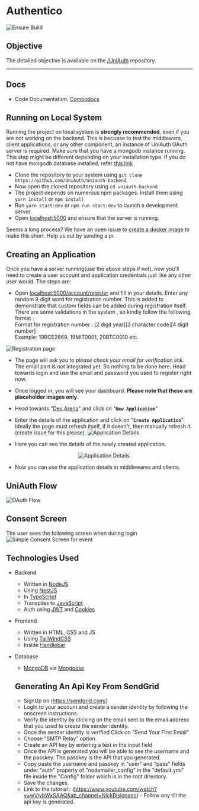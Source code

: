 

# Authentico

![Ensure Build](https://github.com/YashKumarVerma/authentico-backend/workflows/Ensure%20Build/badge.svg)

## Objective

The detailed objective is available on the [/UniAuth](https://github.com/UniAuth/UniAuth) repository.

---

## Docs

- Code Documentation: [Compodocs](http://uniauth.surge.sh/)

## Running on Local System

Running the project on local system is **strongly recommended**, even if you are not working on the backend. This is becuase to test the middlewars, client applications, or any other component, an instance of UniAuth OAuth server is required. Make sure that you have a mongodb instance running. This step might be different depending on your installation type. If you do not have mongodb database installed, refer [this link](https://docs.mongodb.com/manual/administration/install-community/)

- Clone the repository to your system using `git clone https://github.com/UniAuth/uniauth-backend`
- Now open the cloned repository using `cd uniauth-backend`
- The project depends on numerous npm packages. Install them using `yarn install` or `npm install`
- Run `yarn start:dev` or `npm run start:dev` to launch a development server.
- Open [localhost:5000](http://localhost:5000) and ensure that the server is running.

Seems a long process? We have an open issue to [create a docker image](https://github.com/UniAuth/uniauth-backend/issues/9) to make this short. Help us out by sending a pr.

## Creating an Application

Once you have a server running(use the above steps if not), now you'll need to create a user account and application credentials just like any other user would. The steps are:

- Open [localhost:5000/account/register](http://localhost:5000/account/register) and fill in your details. Enter any random 9 digit word for registration number. This is added to demonstrate that custom fields can be added during registration itself.  
  There are some validations in the system , so kindly follow the following format :  
  Format for registration number : [2 digit year][3 character code][4 digit number]  
  Example: 19BCE2669, 19MIT0001, 20BTC0010 etc.

![Registration page](https://i.imgur.com/m0LFVtq.png)

- The page will ask you to _please check your email for verification link_. The email part is not integrated yet. So nothing to be done here. Head towards login and use the email and password you used to register right now.
- Once logged in, you will see your dashboard. **Please note that these are placeholder images only**.
- Head towards "[Dev Arena](http://localhost:5000/dashboard/dev)" and click on "**`New Application`**"
- Enter the details of the application and click on "**`Create Application`**". Ideally the page must refresh itself, if it doesn't, then manually refresh it. (create issue for this please).
  ![Application Details](https://i.imgur.com/n5CrmDA.png)

- Here you can see the details of the newly created application.

  <p align="center">
    <img src="https://i.imgur.com/g8TTpWt.png" alt="Application Details" /></a>
  </p>

- Now you can use the application details in middlewares and clients.

## UniAuth Flow

![OAuth Flow](https://i.imgur.com/gPz32GC.png)

## Consent Screen

The user sees the following screen when during login
![Simple Consent Screen for event](https://i.imgur.com/r2fve6v.png)

## Technologies Used

- Backend
  - Written in [NodeJS](https://nodejs.org/en/)
  - Using [NestJS](https://nestjs.com/)
  - In [TypeScript](https://www.typescriptlang.org/)
  - Transpiles to [JavaScript](https://www.javascript.com/)
  - Auth using [JWT](https://jwt.io/) and [Cookies](https://developer.mozilla.org/en-US/docs/Web/HTTP/Cookies)
- Frontend
  - Written in HTML, CSS and JS
  - Using [TailWindCSS](https://tailwindcss.com/)
  - Inside [Handlebar](https://handlebarsjs.com/)
- Database

  - [MongoDB](https://docs.mongodb.com/) via [Mongoose](https://mongoosejs.com/)

  ## Generating An Api Key From SendGrid

  - SignUp on (https://sendgrid.com/)
  - LogIn to your account and create a sender identity by following the onscreen instructions.
  - Verify the identity by clicking on the email sent to the email address that you used to create the sender identity.
  - Once the sender identity is verified Click on "Send Your First Email"
  - Choose "SMTP Relay" option.
  - Create an API key by entering a text in the input field
  - Once the API is generated you will be able to see the username and the passkey. The passkey is the API that you generated.
  - Copy paste the username and passkey in "user" and "pass" fields under "auth" property of "nodemailer_config" in the "default.yml" file inside the "Config" folder which is in the root directory.
  - Save the changes.
  - Link to the tutorial : (https://www.youtube.com/watch?v=wViybWxSAAQ&ab_channel=NickBisignano) - Follow ony till the api key is generated.
